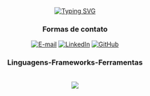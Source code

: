 
<div align="center">
  <a href="https://git.io/typing-svg">
    <img src="https://readme-typing-svg.demolab.com?font=Fira+Code&weight=500&size=22&pause=1000&color=FFA6C5&center=true&vCenter=true&random=false&width=524&lines=%E2%8A%B9+Bem-vindo+ao+meu+GitHub!+%CB%99%E1%B5%95%CB%99+%E2%8A%B9+" alt="Typing SVG">
  </a>
</div>

<div align="center">
  <h3>Formas de contato</h3>
    
  [![E-mail](https://img.shields.io/badge/-Email-000?style=for-the-badge&logoColor=FFA6C5&color:FFF)](mailto:yasmim.dias.profissional@gmail.com)
  [![LinkedIn](https://img.shields.io/badge/-LinkedIn-000?style=for-the-badge&logo=linkedin&logoColor=FFA6C5&color:FFF)](https://www.linkedin.com/in/yasmim-dias-084057355/)
  [![GitHub](https://img.shields.io/badge/-GitHub-000?style=for-the-badge&logo=linkedin&logoColor=FFA6C5&color:FFF)](https://github.com/yasmimdias1)
</div>

<h3 align="center" > Linguagens-Frameworks-Ferramentas </h3>
<br>
<div align="center" >
  <img src="https://skillicons.dev/icons?i=html,css,javascript,python,vscode,github" />
</div>



